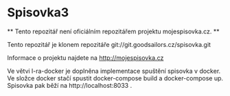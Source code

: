# Spisovka3

** Tento repozitář není oficiálním repozitářem projektu mojespisovka.cz. ** 

Tento repozitář je klonem repozitáře git://git.goodsailors.cz/spisovka.git

Informace o projektu najdete na http://mojespisovka.cz

Ve větvi l-ra-docker je doplněna implementace spuštění spisovka v docker. 
Ve složce docker stačí spustit docker-compose build a docker-compose up. Spisovka pak běží na http://localhost:8033 .


